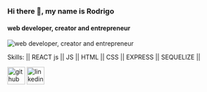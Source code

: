 
### Hi there 👋, my name is Rodrigo
#### web developer, creator and entrepreneur

![web developer, creator and entrepreneur](https://i.imgur.com/NchFR5o.png)


Skills: || REACT js || JS || HTML || CSS || EXPRESS || SEQUELIZE ||



[<img src='https://cdn.jsdelivr.net/npm/simple-icons@3.0.1/icons/github.svg' alt='github' height='40'>](https://github.com/RodriOrozco)  [<img src='https://cdn.jsdelivr.net/npm/simple-icons@3.0.1/icons/linkedin.svg' alt='linkedin' height='40'>](https://www.linkedin.com/in/rodri-orozco/)  

